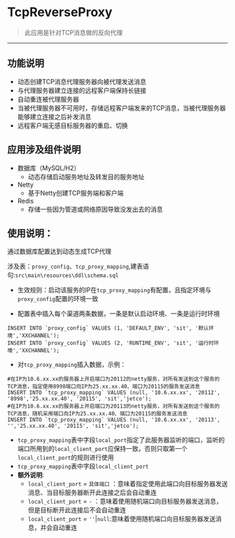 # TcpReverseProxy

> 此应用是针对TCP消息做的反向代理

----------------------------------------------------------------
## 功能说明

- 动态创建TCP消息代理服务器向被代理发送消息
- 与代理服务器建立连接的远程客户端保持长链接
- 自动重连被代理服务器
- 当被代理服务器不可用时，存储远程客户端发来的TCP消息，当被代理服务器能够建立连接之后补发消息
- 远程客户端无感目标服务器的重启、切换
## 应用涉及组件说明
    
- 数据库（MySQL/H2）
  - 动态存储启动服务地址及转发目的服务地址
- Netty
  - 基于Netty创建TCP服务端和客户端
- Redis
  - 存储一些因为管道或网络原因导致没发出去的消息

## 使用说明：

通过数据库配置达到动态生成TCP代理

涉及表：`proxy_config`、`tcp_proxy_mapping`,建表语句:`src\main\resources\ddl\schema.sql`

- 生效规则：启动该服务的IP在`tcp_proxy_mapping`有配置，且指定环境与`proxy_config`配置的环境一致

- 配置表中插入每个渠道两条数据，一条是默认启动环境、一条是运行时环境

```mysql
INSERT INTO `proxy_config` VALUES (1, 'DEFAULT_ENV', 'sit', '默认环境','XXCHANNEL');
INSERT INTO `proxy_config` VALUES (2, 'RUNTIME_ENV', 'sit', '运行时环境','XXCHANNEL');
```

- 对`tcp_proxy_mapping`插入数据，示例：
```mysql
#在IP为10.6.xx.xx的服务器上开启端口为20112的netty服务，对所有发送到这个服务的TCP消息，指定使用8998端口向IP为25.xx.xx.40、端口为20115的服务发送消息
INSERT INTO `tcp_proxy_mapping` VALUES (null, '10.6.xx.xx', '20112', '8998','25.xx.xx.40', '20115', 'sit','jetco');
#在IP为10.6.xx.xx的服务器上开启端口为20113的netty服务，对所有发送到这个服务的TCP消息，随机采用端口向IP为25.xx.xx.40、端口为20115的服务发送消息
INSERT INTO `tcp_proxy_mapping` VALUES (null, '10.6.xx.xx', '20113', '','25.xx.xx.40', '20115', 'sit','jetco');

```

- `tcp_proxy_mapping`表中字段`local_port`指定了此服务器监听的端口，监听的端口所用到的`local_client_port`应保持一致，否则只取第一个`local_client_port`的规则进行使用
- `tcp_proxy_mapping`表中字段`local_client_port`
- **额外说明**:
  - `local_client_port` = `具体端口` ：意味着指定使用此端口向目标服务器发送消息、当目标服务器断开此连接之后会自动重连
  - `local_client_port` = `-` ：意味着使用随机端口向目标服务器发送消息，但是目标断开此连接后不会自动重连
  - `local_client_port` = `''`|`null`:意味着使用随机端口向目标服务器发送消息，并会自动重连


 


